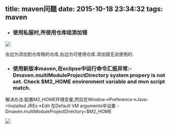 title: maven问题
date: 2015-10-18 23:34:32
tags: maven
---

-  ### **使用私服时,所使用仓库组添加错** ###
<!-- more -->
![](http://7xire1.com1.z0.glb.clouddn.com/2015-10-18%2022%3A56%3A17屏幕截图.png)


左边为添加到仓库租的仓库,右边为可使用仓库.添加错无法使用的.


-  ### **使用新版本maven,在eclipse中运行命令汇报异常:-Dmaven.multiModuleProjectDirectory system propery is not set. Check $M2_HOME environment variable and mvn script match.** ###

解决办法:配置M2_HOME环境变量,然后在Window->Preference->Java->Installed JREs->Edit
在Default VM arguments中设置
-Dmaven.multiModuleProjectDirectory=$M2_HOME


![](http://7xire1.com1.z0.glb.clouddn.com/2015-10-18%2023%3A41%3A45屏幕截图.png)




